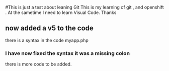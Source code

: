 #This is just a test about leaning Git
This is my learning of git , and openshift . 
At the sametime I need to learn Visual Code.
Thanks
## now added a v5 to the code
there is a syntax in the code myapp.php
### I have now fixed the syntax it was a missing colon
there is more code to be added. 


